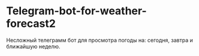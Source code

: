 # Telegram-bot-for-weather-forecast2
Несложный телеграмм бот для просмотра погоды на: сегодня, завтра и ближайшую неделю. 
